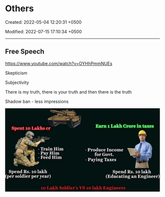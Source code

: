 # Others

Created: 2022-05-04 12:20:31 +0500

Modified: 2022-07-15 17:10:34 +0500

---

## Free Speech

<https://www.youtube.com/watch?v=OYHhPmmNUEs>

Skepticism

Subjectivity

There is my truth, there is your truth and then there is the truth



Shadow ban - less impressions

![image](media/Politics_Others-image1.jpeg)

